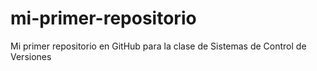 # mi-primer-repositorio
Mi primer repositorio en GitHub para la clase de Sistemas de Control de Versiones
